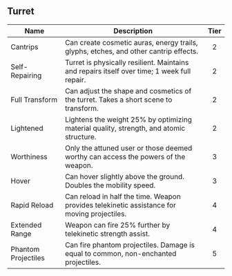 ## Turret

 **Name**            | **Description**                                                                             | **Tier** 
---------------------|---------------------------------------------------------------------------------------------|:--------:
 Cantrips            | Can create cosmetic auras, energy trails, glyphs, etches, and other cantrip effects.        | 2        
 Self-Repairing      | Turret is physically resilient. Maintains and repairs itself over time; 1 week full repair. | 2        
 Full Transform      | Can adjust the shape and cosmetics of the turret. Takes a short scene to transform.         | 2        
 Lightened           | Lightens the weight 25% by optimizing material quality, strength, and atomic structure.     | 2        
 Worthiness          | Only the attuned user or those deemed worthy can access the powers of the weapon.           | 3        
 Hover               | Can hover slightly above the ground. Doubles the mobility speed.                            | 3        
 Rapid Reload        | Can reload in half the time. Weapon provides telekinetic assistance for moving projectiles. | 4        
 Extended Range      | Weapon can fire 25% further by telekinetic strength assist.                                 | 4        
 Phantom Projectiles | Can fire phantom projectiles. Damage is equal to common, non-enchanted projectiles.         | 5        
